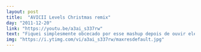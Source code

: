 ```yaml
---
layout: post
title:  "AVICII Levels Christmas remix"
day: "2011-12-20" 
link: "https://youtu.be/a3ai_s337rw"
text: "Fiquei simplesmente obcecado por esse mashup depois de ouvir ele na tela de download de um servidor de TTT no Garry's Mod."
img: "https://i.ytimg.com/vi/a3ai_s337rw/maxresdefault.jpg"
---
```

